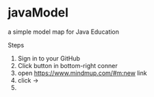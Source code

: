 # javaModel
a simple model map for Java Education

Steps
1) Sign in to your GitHub
2) Click <Fork> button in bottom-right conner
3) open https://www.mindmup.com/#m:new link
4) click <Extensions> -> <Github>
5) 
